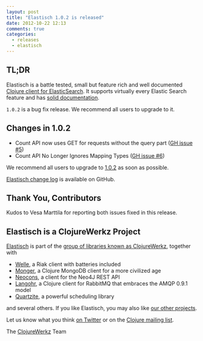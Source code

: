 ```yaml
---
layout: post
title: "Elastisch 1.0.2 is released"
date: 2012-10-22 12:13
comments: true
categories:
  - releases
  - elastisch
---
```


## TL;DR

Elastisch is a battle tested, small but feature rich and well documented [Clojure client for ElasticSearch](http://clojureelasticsearch.info).
It supports virtually every Elastic Search feature and has [solid documentation](http://clojureelasticsearch.info).

`1.0.2` is a bug fix release. We recommend all users to upgrade to it.


## Changes in 1.0.2

 * Count API now uses GET for requests without the query part ([GH issue #5](https://github.com/clojurewerkz/elastisch/issues/5))
 * Count API No Longer Ignores Mapping Types  ([GH issue #6](https://github.com/clojurewerkz/elastisch/issues/6))

We recommend all users to upgrade to [1.0.2](https://clojars.org/clojurewerkz/elastisch/versions/1.0.2) as soon as possible.

[Elastisch change log](https://github.com/clojurewerkz/elastisch/blob/1.0.x-stable/ChangeLog.md) is available on GitHub.


## Thank You, Contributors

Kudos to Vesa Marttila for reporting both issues fixed in this release.


## Elastisch is a ClojureWerkz Project

[Elastisch](http://clojureelasticsearch.info) is part of the [group of libraries known as ClojureWerkz](http://clojurewerkz.org), together with

 * [Welle](https://clojureriak.info), a Riak client with batteries included
 * [Monger](https://clojuremongodb.info), a Clojure MongoDB client for a more civilized age
 * [Neocons](https://clojureneo4j.info), a client for the Neo4J REST API
 * [Langohr](https://clojurerabbitmq.info), a Clojure client for RabbitMQ that embraces the AMQP 0.9.1 model
 * [Quartzite](https://clojurequartz.info), a powerful scheduling library

and several others. If you like Elastisch, you may also like [our other projects](http://clojurewerkz.org).

Let us know what you think [on Twitter](http://twitter.com/clojurewerkz) or on the [Clojure mailing list](https://groups.google.com/group/clojure).


The [ClojureWerkz](http://clojurewerkz.org) Team
